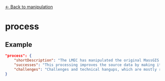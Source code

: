 ---
---

<br>

[← Back to manipulation](./manipulation.html)

# process

<template>
    <div v-if="this.dataLifecycle.manipulation" id = "container">
      <p class="larger-text">{{this.dataLifecycle.manipulation.properties.process.description}}</p>
      <p >Expected Type: <strong>{{this.dataLifecycle.manipulation.properties.process.type}}</strong></p>
    <table id ="property-table">
        <tr>
            <th>Property</th>
            <th>Expected Type</th>
            <th>Description</th>
        </tr>
        <tr v-for="item, index in this.dataLifecycle.manipulation.properties.process.properties" :key="index">
            <td><a :href="index">{{index}}</a></td>
            <td>{{item.type}}</td>
            <td>{{item.description}}</td>
        </tr>
    </table> 
    </div>
</template>

<script>
import axios from 'axios'


export default {

    data() {
        return {
          schema: [],
          coreCitation: [],
          dataEndpoints: [],
          subjectTagging: [],
          dataBiography: [],
          resourceConstellation: [],
          dataLifecycle: [],
        }
    },
    methods: {
        whatsUp(){
          console.log(this.dataEndpoints)
        }
    },
    computed: {
        data() {
            return this.$page.frontmatter
        }
    },
    created() {
        //returns a promise
        axios.get("https://raw.githubusercontent.com/nblmc/Data-Context/master/schema.json")
            .then(response => {
                this.schema = response.data.properties
                this.coreCitation = response.data.properties.coreCitation.properties
                this.dataEndpoints = response.data.properties.dataEndpoints
                this.subjectTagging = response.data.properties.subjectTagging.properties
                this.dataBiography = response.data.properties.dataBiography.properties
                this.resourceConstellation = response.data.properties.resourceConstellation.properties
                this.dataLifecycle = response.data.properties.dataLifecycle.properties
            }).catch(err => {
                console.log(err)
            })
    }
}
</script>

<style lang="stylus">

table#property-table
  width:100%

p.larger-text
  font-size 120%

</style>

## Example 

``` json
"process": {
	"shortDescription": "The LMEC has manipulated the original MassGIS towns file to create the data described by this record. This process was aimed to address the issue that the original MassGIS Towns Boundary file, which contains the most accurate geographies for municipal cities and towns in Massachusetts, does not contain census name or ID fields, which would facilitate the ability to join the official town data with other statistical information published by the census. Data is published by the census at the town level, but the census town geographies are generally less reliable than the frequently updated MassGIS boundaries. The goal was to create a new file that contains MassGIS geographies, but includes census attributes for each town. This processing uses Python and Python modules Geopandas and Difflib to perform a fuzzy string match between town names in both the official MassGIS towns data and the census towns data for Massachusetts. After performing the string match, the two files are joined, with the MassGIS data absorbing some of the census attributes, including census name and ID. The data is cleaned a bit, with extraneous cluttering field names removed. Resulting is a useful MassGIS town boundary file with census attributes. The full process can be followed along in the included Jupyter notebook tutorial.",
	"successes": "This processing improves the source data by making it compatible with census statistical information.",
	"challenges": "Challenges and technical hangups, which are mostly related to the idiosyncratic way towns are named across the two datasets, are described in full detail in the Jupyter tutorial."
}
```